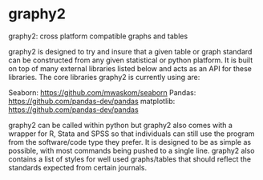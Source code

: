 # graphy2
graphy2: cross platform compatible graphs and tables

graphy2 is designed to try and insure that a given table or graph standard can be constructed 
from any given statistical or python platform. It is built on top of many external libraries listed below and acts as 
an API for these libraries. The core libraries graphy2 is currently using are:
 
 Seaborn:       <https://github.com/mwaskom/seaborn>
 Pandas:        <https://github.com/pandas-dev/pandas>
 matplotlib:    <https://github.com/pandas-dev/pandas>
 
 graphy2 can be called within python but graphy2 also comes with a wrapper for R, Stata and SPSS so that individuals can 
 still use the program from the software/code type they prefer. It is designed to be as simple as possible, with most
 commands being pushed to a single line. graphy2 also contains a list of styles for well used graphs/tables that should
 reflect the standards expected from certain journals.
